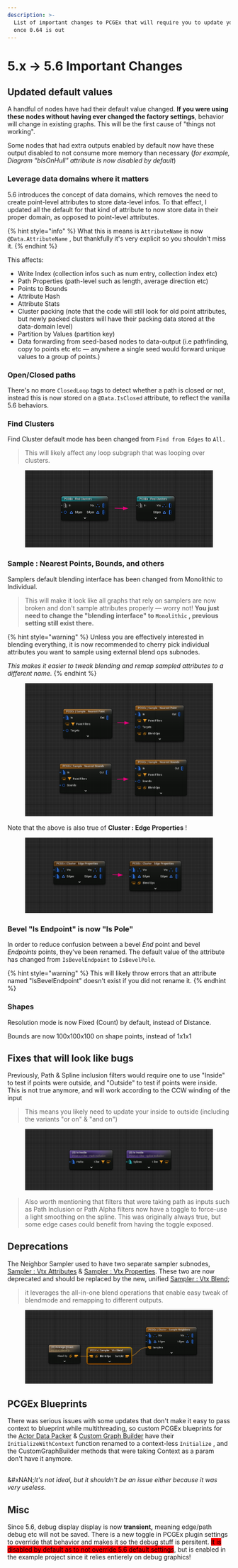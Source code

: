 ```yaml
---
description: >-
  List of important changes to PCGEx that will require you to update your graphs
  once 0.64 is out
---
```


# 5.x → 5.6 Important Changes

## Updated default values

A handful of nodes have had their default value changed. **If you were using these nodes without having ever changed the factory settings**, behavior will change in existing graphs. This will be the first cause of "things not working".

Some nodes that had extra outputs enabled by default now have these output disabled to not consume more memory than necessary (_for example, Diagram "bIsOnHull" attribute is now disabled by default_)

### Leverage data domains where it matters

5.6 introduces the concept of data domains, which removes the need to create point-level attributes to store data-level infos.  To that effect, I updated all the default for that kind of attribute to now store data in their proper domain, as opposed to point-level attributes.

{% hint style="info" %}
What this is means is `AttributeName` is now `@Data.AttributeName` , but thankfully it's very explicit so you shouldn't miss it.
{% endhint %}

This affects:

* Write Index (collection infos such as num entry, collection index etc)
* Path Properties (path-level such as length, average direction etc)
* Points to Bounds
* Attribute Hash
* Attribute Stats
* Cluster packing (note that the code will still look for old point attributes, but newly packed clusters will have their packing data stored at the data-domain level)
* Partition by Values (partition key)
* Data forwarding from seed-based nodes to data-output (i.e pathfinding, copy to points etc etc — anywhere a single seed would forward unique values to a group of points.)

### Open/Closed paths

There's no more `ClosedLoop` tags to detect whether a path is closed or not, instead this is now stored on a `@Data.IsClosed` attribute, to reflect the vanilla 5.6 behaviors.

### Find Clusters

Find Cluster default mode has been changed from `Find from Edges` to `All.`

> This will likely affect any loop subgraph that was looping over clusters.

<figure><img src="../../../.gitbook/assets/image (1) (1) (1).png" alt=""><figcaption></figcaption></figure>

### Sample : Nearest Points, Bounds, and others

Samplers default blending interface has been changed from Monolithic to Individual.

> This will make it look like all graphs that rely on samplers are now broken and don't sample attributes properly — worry not! **You just need to change the "blending interface" to `Monolithic` , previous setting still exist there.**

{% hint style="warning" %}
Unless you are effectively interested in blending everything, it is now recommended to cherry pick individual attributes you want to sample using external blend ops subnodes.&#x20;

_This makes it easier to tweak blending and remap sampled attributes to a different name._
{% endhint %}

<figure><img src="../../../.gitbook/assets/image (3) (1).png" alt=""><figcaption></figcaption></figure>

Note that the above is also true of **Cluster : Edge Properties** !

<figure><img src="../../../.gitbook/assets/image (4) (1).png" alt=""><figcaption></figcaption></figure>

### Bevel "Is Endpoint" is now "Is Pole"

In order to reduce confusion between a bevel _End_ point and bevel _Endpoints_ points, they've been renamed. The default value of the attribute has changed from `IsBevelEndpoint` to `IsBevelPole`.

{% hint style="warning" %}
This will likely throw errors that an attribute named "IsBevelEndpoint" doesn't exist if you did not rename it.
{% endhint %}

### Shapes

Resolution mode is now Fixed (Count) by default, instead of Distance.

Bounds are now 100x100x100 on shape points, instead of 1x1x1

## Fixes that will look like bugs

Previously, Path & Spline inclusion filters would require one to use "Inside" to test if points were outside, and "Outside" to test if points were inside. This is not true anymore, and will work according to the CCW winding of the input

> This means you likely need to update your inside to outside (including the variants "or on" & "and on")

<figure><img src="../../../.gitbook/assets/image (5) (1).png" alt=""><figcaption></figcaption></figure>

> Also worth mentioning that filters that were taking path as inputs such as Path Inclusion or Path Alpha filters now have a toggle to force-use a light smoothing on the spline. This was originally always true, but some edge cases could benefit from having the toggle exposed.

## Deprecations

The Neighbor Sampler used to have two separate sampler subnodes, [Sampler : Vtx Attributes](../../../node-library/sampling/sample-neighbors/sampler-vtx-attributes.md) & [Sampler : Vtx Properties](../../../node-library/sampling/sample-neighbors/sampler-vtx-properties-1.md). These two are now deprecated and should be replaced by the new, unified [Sampler : Vtx Blend](../../../node-library/sampling/sample-neighbors/sampler-vtx-properties.md);&#x20;

> it leverages the all-in-one blend operations that enable easy tweak of blendmode and remapping to different outputs.

<figure><img src="../../../.gitbook/assets/image (6).png" alt=""><figcaption></figcaption></figure>

## PCGEx Blueprints

There was serious issues with some updates that don't make it easy to pass context to blueprint while multithreading, so custom PCGEx blueprints for the [Actor Data Packer](../../../node-library/quality-of-life/pack-actor-data/) & [Custom Graph Builder](../../../node-library/clusters/build-custom-graph/custom-graph-builder.md) have their `InitializeWithContext` function renamed to a context-less `Initialize` , and the CustomGraphBuilder methods that were taking Context as a param don't have it anymore.&#x20;

\
&#xNAN;_&#x49;t's not ideal, but it shouldn't be an issue either because it was very useless._

## Misc

Since 5.6, debug display display is now **transient,** meaning edge/path debug etc will not be saved. There is a new toggle in PCGEx plugin settings to override that behavior and makes it so the debug stuff is persitent. <mark style="background-color:red;">It is disabled by default as to not override 5.6 default settings</mark>, but is enabled in the example project since it relies entierely on debug graphics!
